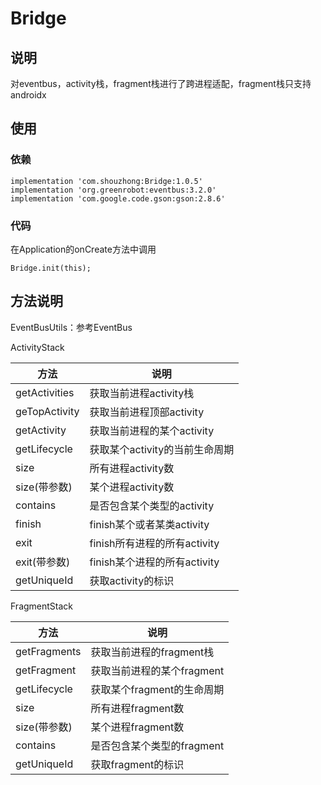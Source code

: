 # Bridge
## 说明
对eventbus，activity栈，fragment栈进行了跨进程适配，fragment栈只支持androidx
## 使用
### 依赖
```
implementation 'com.shouzhong:Bridge:1.0.5'
implementation 'org.greenrobot:eventbus:3.2.0'
implementation 'com.google.code.gson:gson:2.8.6'
```
### 代码
在Application的onCreate方法中调用
```
Bridge.init(this);
```

## 方法说明
EventBusUtils：参考EventBus

ActivityStack

方法 | 说明
------------ | -------------
getActivities | 获取当前进程activity栈
geTopActivity | 获取当前进程顶部activity
getActivity | 获取当前进程的某个activity
getLifecycle | 获取某个activity的当前生命周期
size | 所有进程activity数
size(带参数) | 某个进程activity数
contains | 是否包含某个类型的activity
finish | finish某个或者某类activity
exit | finish所有进程的所有activity
exit(带参数) | finish某个进程的所有activity
getUniqueId | 获取activity的标识

FragmentStack

方法 | 说明
------------ | -------------
getFragments | 获取当前进程的fragment栈
getFragment | 获取当前进程的某个fragment
getLifecycle | 获取某个fragment的生命周期
size | 所有进程fragment数
size(带参数) | 某个进程fragment数
contains | 是否包含某个类型的fragment
getUniqueId | 获取fragment的标识